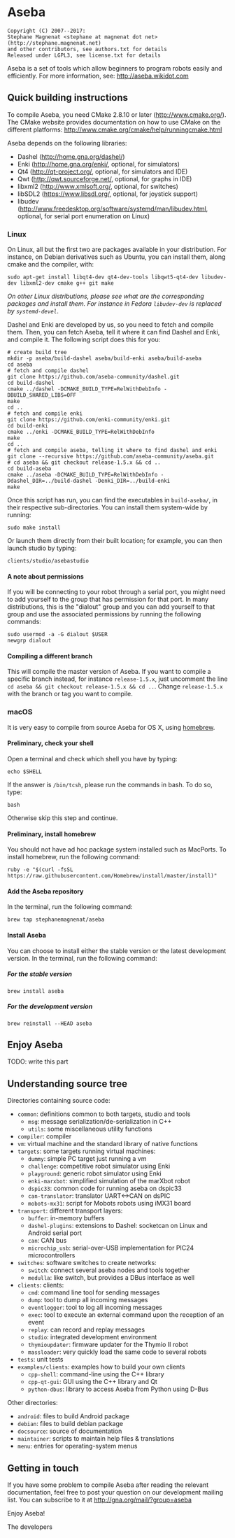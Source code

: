 # Aseba

	Copyright (C) 2007--2017:
	Stephane Magnenat <stephane at magnenat dot net> (http://stephane.magnenat.net)
	and other contributors, see authors.txt for details
	Released under LGPL3, see license.txt for details
	
Aseba is a set of tools which allow beginners to program robots easily and efficiently.
For more information, see: http://aseba.wikidot.com

## Quick building instructions

To compile Aseba, you need CMake 2.8.10 or later (http://www.cmake.org/).
The CMake website provides documentation on how to use CMake on the different
platforms: http://www.cmake.org/cmake/help/runningcmake.html

Aseba depends on the following libraries:
- Dashel (http://home.gna.org/dashel/)
- Enki (http://home.gna.org/enki/, optional, for simulators)
- Qt4 (http://qt-project.org/, optional, for simulators and IDE)
- Qwt (http://qwt.sourceforge.net/, optional, for graphs in IDE)
- libxml2 (http://www.xmlsoft.org/, optional, for switches)
- libSDL2 (https://www.libsdl.org/, optional, for joystick support)
- libudev (http://www.freedesktop.org/software/systemd/man/libudev.html, optional, for serial port enumeration on Linux)

### Linux

On Linux, all but the first two are packages available in your distribution.
For instance, on Debian derivatives such as Ubuntu, you can install them, along cmake and the compiler, with:

	sudo apt-get install libqt4-dev qt4-dev-tools libqwt5-qt4-dev libudev-dev libxml2-dev cmake g++ git make

_On other Linux distributions, please see what are the corresponding packages and install them. For instance in Fedora `libudev-dev` is replaced by `systemd-devel`_. 

Dashel and Enki are developed by us, so you need to fetch and compile them.
Then, you can fetch Aseba, tell it where it can find Dashel and Enki, and compile it.
The following script does this for you:

	# create build tree
	mkdir -p aseba/build-dashel aseba/build-enki aseba/build-aseba
	cd aseba
	# fetch and compile dashel
	git clone https://github.com/aseba-community/dashel.git
	cd build-dashel
	cmake ../dashel -DCMAKE_BUILD_TYPE=RelWithDebInfo -DBUILD_SHARED_LIBS=OFF
	make
	cd ..
	# fetch and compile enki
	git clone https://github.com/enki-community/enki.git
	cd build-enki
	cmake ../enki -DCMAKE_BUILD_TYPE=RelWithDebInfo
	make
	cd ..
	# fetch and compile aseba, telling it where to find dashel and enki
	git clone --recursive https://github.com/aseba-community/aseba.git
	# cd aseba && git checkout release-1.5.x && cd ..
	cd build-aseba
	cmake ../aseba -DCMAKE_BUILD_TYPE=RelWithDebInfo -Ddashel_DIR=../build-dashel -Denki_DIR=../build-enki
	make
	
Once this script has run, you can find the executables in `build-aseba/`, in their respective sub-directories. 
You can install them system-wide by running:

    sudo make install
    
Or launch them directly from their built location; for example, you can then launch studio by typing:

    clients/studio/asebastudio

#### A note about permissions

If you will be connecting to your robot through a serial port, you might need to add yourself to the group that has permission for that port.
In many distributions, this is the "dialout" group and you can add yourself to that group and use the associated permissions by running the following commands:

    sudo usermod -a -G dialout $USER
    newgrp dialout

#### Compiling a different branch

This will compile the master version of Aseba.
If you want to compile a specific branch instead, for instance `release-1.5.x`, just uncomment the line `cd aseba && git checkout release-1.5.x && cd ..`.
Change `release-1.5.x` with the branch or tag you want to compile.

### macOS

It is very easy to compile from source Aseba for OS X, using [homebrew](https://brew.sh).

#### Preliminary, check your shell

Open a terminal and check which shell you have by typing:

    echo $SHELL

If the answer is `/bin/tcsh`, please run the commands in bash. To do so, type:

    bash

Otherwise skip this step and continue.

#### Preliminary, install homebrew

You should not have ad hoc package system installed such as MacPorts.
To install homebrew, run the following command:

    ruby -e "$(curl -fsSL https://raw.githubusercontent.com/Homebrew/install/master/install)"
    
#### Add the Aseba repository

In the terminal, run the following command:

    brew tap stephanemagnenat/aseba

#### Install Aseba

You can choose to install either the stable version or the latest development version.
In the terminal, run the following command:

##### For the stable version

    brew install aseba

##### For the development version

    brew reinstall --HEAD aseba

## Enjoy Aseba

TODO: write this part

## Understanding source tree

Directories containing source code:
* `common`: definitions common to both targets, studio and tools
  * `msg`: message serialization/de-serialization in C++
  * `utils`: some miscellaneous utility functions
* `compiler`: compiler
* `vm`: virtual machine and the standard library of native functions
* `targets`: some targets running virtual machines:
  * `dummy`: simple PC target just running a vm
  * `challenge`: competitive robot simulator using Enki
  * `playground`: generic robot simulator using Enki
  * `enki-marxbot`: simplified simulation of the marXbot robot
  * `dspic33`: common code for running aseba on dspic33
  * `can-translator`: translator UART<->CAN on dsPIC
  * `mobots-mx31`: script for Mobots robots using iMX31 board
* `transport`: different transport layers:
  * `buffer`: in-memory buffers
  * `dashel-plugins`: extensions to Dashel: socketcan on Linux and Android serial port
  * `can`: CAN bus
  * `microchip_usb`: serial-over-USB implementation for PIC24 microcontrollers
* `switches`: software switches to create networks:
  * `switch`: connect several aseba nodes and tools together
  * `medulla`: like switch, but provides a DBus interface as well
* `clients`: clients:
  * `cmd`: command line tool for sending messages
  * `dump`: tool to dump all incoming messages
  * `eventlogger`: tool to log all incoming messages
  * `exec`: tool to execute an external command upon the reception of an event
  * `replay`: can record and replay messages
  * `studio`: integrated development environment
  * `thymioupdater`: firmware updater for the Thymio II robot
  * `massloader`: very quickly load the same code to several robots
* `tests`: unit tests
* `examples/clients`: examples how to build your own clients
  * `cpp-shell`: command-line using the C++ library
  * `cpp-qt-gui`: GUI using the C++ library and Qt
  * `python-dbus`: library to access Aseba from Python using D-Bus

Other directories:
* `android`: files to build Android package
* `debian`: files to build debian package
* `docsource`: source of documentation
* `maintainer`: scripts to maintain help files & translations
* `menu`: entries for operating-system menus

## Getting in touch

If you have some problem to compile Aseba after reading the relevant
documentation, feel free to post your question on our development mailing
list. You can subscribe to it at http://gna.org/mail/?group=aseba

Enjoy Aseba!

The developers

